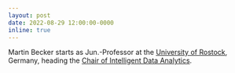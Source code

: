 ```yaml
---
layout: post
date: 2022-08-29 12:00:00-0000
inline: true
---
```


Martin Becker starts as Jun.-Professor at the [University of Rostock](https://www.uni-rostock.de), Germany, heading the [Chair of Intelligent Data Analytics](http://ida.uni-rostock.de/).
